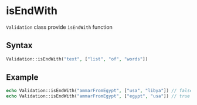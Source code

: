 # isEndWith

`Validation` class provide `isEndWith` function

## Syntax

```php
Validation::isEndWith("text", ["list", "of", "words"])
```

## Example

```php
echo Validation::isEndWith("ammarFromEgypt", ["usa", "libya"]) // false
echo Validation::isEndWith("ammarFromEgypt", ["egypt", "usa"]) // true
```
